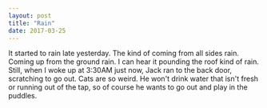 ```yaml
---
layout: post
title: "Rain"
date: 2017-03-25
---
```


It started to rain late yesterday. The kind of coming from all sides rain. Coming up from the ground rain. I can hear it pounding the roof kind of rain. Still, when I woke up at 3:30AM just now, Jack ran to the back door, scratching to go out. Cats are so weird. He won't drink water that isn't fresh or running out of the tap, so of course he wants to go out and play in the puddles.

